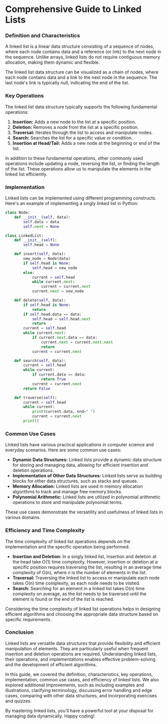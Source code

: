 # Comprehensive Guide to Linked Lists

### Definition and Characteristics

A linked list is a linear data structure consisting of a sequence of nodes, where each node contains data and a reference (or link) to the next node in the sequence. Unlike arrays, linked lists do not require contiguous memory allocation, making them dynamic and flexible.

The linked list data structure can be visualized as a chain of nodes, where each node contains data and a link to the next node in the sequence. The last node's link is typically null, indicating the end of the list.

### Key Operations

The linked list data structure typically supports the following fundamental operations:

1. **Insertion:** Adds a new node to the list at a specific position.
2. **Deletion:** Removes a node from the list at a specific position.
3. **Traversal:** Iterates through the list to access and manipulate nodes.
4. **Search:** Searches the list for a specific value or condition.
5. **Insertion at Head/Tail:** Adds a new node at the beginning or end of the list.

In addition to these fundamental operations, other commonly used operations include updating a node, reversing the list, or finding the length of the list. These operations allow us to manipulate the elements in the linked list efficiently.

### Implementation

Linked lists can be implemented using different programming constructs. Here's an example of implementing a singly linked list in Python:

```python
class Node:
    def __init__(self, data):
        self.data = data
        self.next = None

class LinkedList:
    def __init__(self):
        self.head = None

    def insert(self, data):
        new_node = Node(data)
        if self.head is None:
            self.head = new_node
        else:
            current = self.head
            while current.next:
                current = current.next
            current.next = new_node

    def delete(self, data):
        if self.head is None:
            return
        if self.head.data == data:
            self.head = self.head.next
            return
        current = self.head
        while current.next:
            if current.next.data == data:
                current.next = current.next.next
                return
            current = current.next

    def search(self, data):
        current = self.head
        while current:
            if current.data == data:
                return True
            current = current.next
        return False

    def traverse(self):
        current = self.head
        while current:
            print(current.data, end=" ")
            current = current.next
        print()

```

### Common Use Cases

Linked lists have various practical applications in computer science and everyday scenarios. Here are some common use cases:

- **Dynamic Data Structures:** Linked lists provide a dynamic data structure for storing and managing data, allowing for efficient insertion and deletion operations.
- **Implementation of Other Data Structures:** Linked lists serve as building blocks for other data structures, such as stacks and queues.
- **Memory Allocation:** Linked lists are used in memory allocation algorithms to track and manage free memory blocks.
- **Polynomial Arithmetic:** Linked lists are utilized in polynomial arithmetic operations to store and manipulate polynomial terms.

These use cases demonstrate the versatility and usefulness of linked lists in various domains.

### Efficiency and Time Complexity

The time complexity of linked list operations depends on the implementation and the specific operation being performed.

- **Insertion and Deletion:** In a singly linked list, insertion and deletion at the head take O(1) time complexity. However, insertion or deletion at a specific position requires traversing the list, resulting in an average time complexity of O(n), where n is the number of elements in the list.
- **Traversal:** Traversing the linked list to access or manipulate each node takes O(n) time complexity, as each node needs to be visited.
- **Search:** Searching for an element in a linked list takes O(n) time complexity on average, as the list needs to be traversed until the element is found or the end of the list is reached.

Considering the time complexity of linked list operations helps in designing efficient algorithms and choosing the appropriate data structure based on specific requirements.

### Conclusion

Linked lists are versatile data structures that provide flexibility and efficient manipulation of elements. They are particularly useful when frequent insertion and deletion operations are required. Understanding linked lists, their operations, and implementations enables effective problem-solving and the development of efficient algorithms.

In this guide, we covered the definition, characteristics, key operations, implementation, common use cases, and efficiency of linked lists. We also explored additional improvements, such as including examples and illustrations, clarifying terminology, discussing error handling and edge cases, comparing with other data structures, and incorporating exercises and quizzes.

By mastering linked lists, you'll have a powerful tool at your disposal for managing data dynamically. Happy coding!
